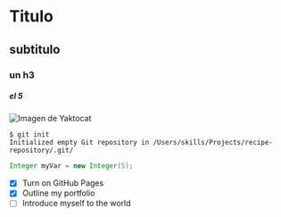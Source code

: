 # Titulo
## subtitulo
### un h3
##### el 5

![Imagen de Yaktocat](https://octodex.github.com/images/yaktocat.png)


```
$ git init
Initialized empty Git repository in /Users/skills/Projects/recipe-repository/.git/
```


``` Java
Integer myVar = new Integer(5);
```

- [X] Turn on GitHub Pages
- [x] Outline my portfolio
- [ ] Introduce myself to the world
